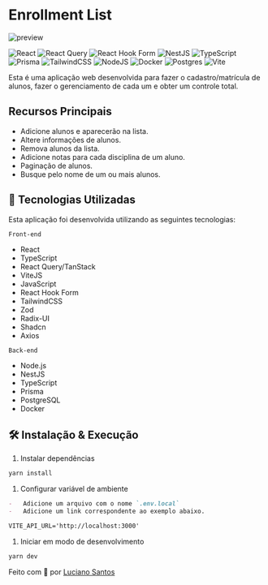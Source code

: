# Enrollment List

![preview](https://res.cloudinary.com/dirjfon9r/image/upload/v1705524090/enrollment_list_czmcxr.png)

![React](https://img.shields.io/badge/react-%2320232a.svg?style=for-the-badge&logo=react&logoColor=%2361DAFB)
![React Query](https://img.shields.io/badge/-React%20Query-FF4154?style=for-the-badge&logo=react%20query&logoColor=white)
![React Hook Form](https://img.shields.io/badge/React%20Hook%20Form-%23EC5990.svg?style=for-the-badge&logo=reacthookform&logoColor=white)
![NestJS](https://img.shields.io/badge/nestjs-%23E0234E.svg?style=for-the-badge&logo=nestjs&logoColor=white)
![TypeScript](https://img.shields.io/badge/typescript-%23007ACC.svg?style=for-the-badge&logo=typescript&logoColor=white)
![Prisma](https://img.shields.io/badge/Prisma-3982CE?style=for-the-badge&logo=Prisma&logoColor=white)
![TailwindCSS](https://img.shields.io/badge/tailwindcss-%2338B2AC.svg?style=for-the-badge&logo=tailwind-css&logoColor=white)
![NodeJS](https://img.shields.io/badge/node.js-6DA55F?style=for-the-badge&logo=node.js&logoColor=white)
![Docker](https://img.shields.io/badge/docker-%230db7ed.svg?style=for-the-badge&logo=docker&logoColor=white)
![Postgres](https://img.shields.io/badge/postgres-%23316192.svg?style=for-the-badge&logo=postgresql&logoColor=white)
![Vite](https://img.shields.io/badge/vite-%23646CFF.svg?style=for-the-badge&logo=vite&logoColor=white)

Esta é uma aplicação web desenvolvida para fazer o cadastro/matrícula de alunos, fazer o gerenciamento de cada um e obter um controle total.

## Recursos Principais

-   Adicione alunos e aparecerão na lista.
-   Altere informações de alunos.
-   Remova alunos da lista.
-   Adicione notas para cada disciplina de um aluno.
-   Paginação de alunos.
-   Busque pelo nome de um ou mais alunos.

## 🚀 Tecnologias Utilizadas

Esta aplicação foi desenvolvida utilizando as seguintes tecnologias:

`Front-end`

-   React
-   TypeScript
-   React Query/TanStack
-   ViteJS
-   JavaScript
-   React Hook Form
-   TailwindCSS
-   Zod
-   Radix-UI
-   Shadcn
-   Axios

`Back-end`

-   Node.js
-   NestJS
-   TypeScript
-   Prisma
-   PostgreSQL
-   Docker

## **🛠️ Instalação & Execução**

1. Instalar dependências

```bash
yarn install
```

1. Configurar variável de ambiente

```markdown
-   Adicione um arquivo com o nome `.env.local`
-   Adicione um link correspondente ao exemplo abaixo.

VITE_API_URL='http://localhost:3000'
```

1. Iniciar em modo de desenvolvimento

```bash
yarn dev
```

Feito com 💜 por [Luciano Santos](https://lucianosants.dev/)
